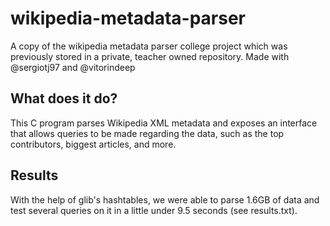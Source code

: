 # wikipedia-metadata-parser
 A copy of the wikipedia metadata parser college project which was previously stored in a private, teacher owned repository. Made with @sergiotj97 and @vitorindeep

## What does it do?

 This C program parses Wikipedia XML metadata and exposes an interface that allows queries to be made regarding the data, such as the top contributors, biggest articles, and more.
 
## Results

 With the help of glib's hashtables, we were able to parse 1.6GB of data and test several queries on it in a little under 9.5 seconds (see results.txt).
